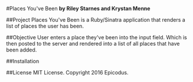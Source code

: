 #Places You've Been
**by Riley Starnes and Krystan Menne**

##Project
Places You've Been is a Ruby/Sinatra application that renders a list of places the user has been.

##Objective
User enters a place they've been into the input field. Which is then posted to the server and rendered into a list of all places that have been added.

##Installation

##License
MIT License. Copyright 2016 Epicodus.


<!-- Places You've Been
Make a website where you can enter places that you have been. Test and build methods to add places, save places, display all of the places you've added.

Don't forget to start by writing unit specs and making them pass before starting on integration testing and Sinatra. Add in some CSS, make regular commits and add a README to your project. -->
